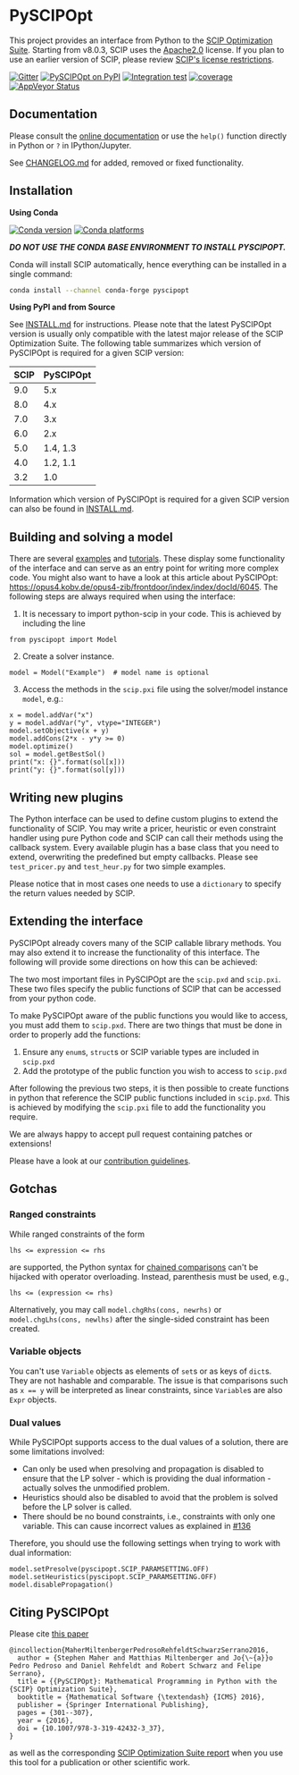 PySCIPOpt
=========

This project provides an interface from Python to the [SCIP Optimization Suite](https://www.scipopt.org/). Starting from v8.0.3, SCIP uses the [Apache2.0](https://www.apache.org/licenses/LICENSE-2.0) license. If you plan to use an earlier version of SCIP, please review [SCIP's license restrictions](https://scipopt.org/index.php#license).

[![Gitter](https://badges.gitter.im/Join%20Chat.svg)](https://gitter.im/PySCIPOpt/Lobby)
[![PySCIPOpt on PyPI](https://img.shields.io/pypi/v/pyscipopt.svg)](https://pypi.python.org/pypi/pyscipopt)
[![Integration test](https://github.com/scipopt/PySCIPOpt/actions/workflows/integration-test.yml/badge.svg)](https://github.com/scipopt/PySCIPOpt/actions/workflows/integration-test.yml)
[![coverage](https://img.shields.io/codecov/c/github/scipopt/pyscipopt)](https://app.codecov.io/gh/scipopt/pyscipopt/)
[![AppVeyor Status](https://ci.appveyor.com/api/projects/status/fsa896vkl8be79j9/branch/master?svg=true)](https://ci.appveyor.com/project/mattmilten/pyscipopt/branch/master)


Documentation
-------------

Please consult the [online documentation](https://scipopt.github.io/PySCIPOpt/docs/html) or use the `help()` function directly in Python or `?` in IPython/Jupyter.

See [CHANGELOG.md](https://github.com/scipopt/PySCIPOpt/blob/master/CHANGELOG.md) for added, removed or fixed functionality.

Installation
------------

**Using Conda**

[![Conda version](https://img.shields.io/conda/vn/conda-forge/pyscipopt?logo=conda-forge)](https://anaconda.org/conda-forge/pyscipopt)
[![Conda platforms](https://img.shields.io/conda/pn/conda-forge/pyscipopt?logo=conda-forge)](https://anaconda.org/conda-forge/pyscipopt)

***DO NOT USE THE CONDA BASE ENVIRONMENT TO INSTALL PYSCIPOPT.***

Conda will install SCIP automatically, hence everything can be installed in a single command:
```bash
conda install --channel conda-forge pyscipopt
```

**Using PyPI and from Source**

See [INSTALL.md](https://github.com/scipopt/PySCIPOpt/blob/master/INSTALL.md) for instructions.
Please note that the latest PySCIPOpt version is usually only compatible with the latest major release of the SCIP Optimization Suite.
The following table summarizes which version of PySCIPOpt is required for a given SCIP version:

|SCIP| PySCIPOpt |
|----|----|
9.0 | 5.x
8.0 | 4.x
7.0 | 3.x
6.0 | 2.x
5.0 | 1.4, 1.3
4.0 | 1.2, 1.1
3.2 | 1.0

Information which version of PySCIPOpt is required for a given SCIP version can also be found in [INSTALL.md](https://github.com/scipopt/PySCIPOpt/blob/master/INSTALL.md).

Building and solving a model
----------------------------

There are several [examples](https://github.com/scipopt/PySCIPOpt/blob/master/examples/finished) and
[tutorials](https://github.com/scipopt/PySCIPOpt/blob/master/examples/tutorial). These display some functionality of the
interface and can serve as an entry point for writing more complex code.
You might also want to have a look at this article about PySCIPOpt:
<https://opus4.kobv.de/opus4-zib/frontdoor/index/index/docId/6045>. The
following steps are always required when using the interface:

1)  It is necessary to import python-scip in your code. This is achieved
    by including the line

``` {.sourceCode .python}
from pyscipopt import Model
```

2)  Create a solver instance.

``` {.sourceCode .python}
model = Model("Example")  # model name is optional
```

3)  Access the methods in the `scip.pxi` file using the solver/model
    instance `model`, e.g.:

``` {.sourceCode .python}
x = model.addVar("x")
y = model.addVar("y", vtype="INTEGER")
model.setObjective(x + y)
model.addCons(2*x - y*y >= 0)
model.optimize()
sol = model.getBestSol()
print("x: {}".format(sol[x]))
print("y: {}".format(sol[y]))
```

Writing new plugins
-------------------

The Python interface can be used to define custom plugins to extend the
functionality of SCIP. You may write a pricer, heuristic or even
constraint handler using pure Python code and SCIP can call their
methods using the callback system. Every available plugin has a base
class that you need to extend, overwriting the predefined but empty
callbacks. Please see `test_pricer.py` and `test_heur.py` for two simple
examples.

Please notice that in most cases one needs to use a `dictionary` to
specify the return values needed by SCIP.

Extending the interface
-----------------------

PySCIPOpt already covers many of the SCIP callable library methods. You
may also extend it to increase the functionality of this interface. The
following will provide some directions on how this can be achieved:

The two most important files in PySCIPOpt are the `scip.pxd` and
`scip.pxi`. These two files specify the public functions of SCIP that
can be accessed from your python code.

To make PySCIPOpt aware of the public functions you would like to
access, you must add them to `scip.pxd`. There are two things that must
be done in order to properly add the functions:

1)  Ensure any `enum`s, `struct`s or SCIP variable types are included in
    `scip.pxd` <br>
2)  Add the prototype of the public function you wish to access to
    `scip.pxd`

After following the previous two steps, it is then possible to create
functions in python that reference the SCIP public functions included in
`scip.pxd`. This is achieved by modifying the `scip.pxi` file to add the
functionality you require.

We are always happy to accept pull request containing patches or
extensions!

Please have a look at our [contribution guidelines](https://github.com/scipopt/PySCIPOpt/blob/master/CONTRIBUTING.md).

Gotchas
-------

### Ranged constraints

While ranged constraints of the form

``` {.sourceCode .}
lhs <= expression <= rhs
```

are supported, the Python syntax for [chained
comparisons](https://docs.python.org/3.5/reference/expressions.html#comparisons)
can't be hijacked with operator overloading. Instead, parenthesis must
be used, e.g.,

``` {.sourceCode .}
lhs <= (expression <= rhs)
```

Alternatively, you may call `model.chgRhs(cons, newrhs)` or
`model.chgLhs(cons, newlhs)` after the single-sided constraint has been
created.

### Variable objects

You can't use `Variable` objects as elements of `set`s or as keys of
`dict`s. They are not hashable and comparable. The issue is that
comparisons such as `x == y` will be interpreted as linear constraints,
since `Variable`s are also `Expr` objects.

### Dual values

While PySCIPOpt supports access to the dual values of a solution, there
are some limitations involved:

-   Can only be used when presolving and propagation is disabled to
    ensure that the LP solver - which is providing the dual
    information - actually solves the unmodified problem.
-   Heuristics should also be disabled to avoid that the problem is
    solved before the LP solver is called.
-   There should be no bound constraints, i.e., constraints with only
    one variable. This can cause incorrect values as explained in
    [\#136](https://github.com/scipopt/PySCIPOpt/issues/136)

Therefore, you should use the following settings when trying to work
with dual information:

``` {.sourceCode .python}
model.setPresolve(pyscipopt.SCIP_PARAMSETTING.OFF)
model.setHeuristics(pyscipopt.SCIP_PARAMSETTING.OFF)
model.disablePropagation()
```

Citing PySCIPOpt
----------------

Please cite [this paper](https://opus4.kobv.de/opus4-zib/frontdoor/index/index/docId/6045)
```
@incollection{MaherMiltenbergerPedrosoRehfeldtSchwarzSerrano2016,
  author = {Stephen Maher and Matthias Miltenberger and Jo{\~{a}}o Pedro Pedroso and Daniel Rehfeldt and Robert Schwarz and Felipe Serrano},
  title = {{PySCIPOpt}: Mathematical Programming in Python with the {SCIP} Optimization Suite},
  booktitle = {Mathematical Software {\textendash} {ICMS} 2016},
  publisher = {Springer International Publishing},
  pages = {301--307},
  year = {2016},
  doi = {10.1007/978-3-319-42432-3_37},
}
```
as well as the corresponding [SCIP Optimization Suite report](https://scip.zib.de/index.php#cite) when you use this tool for a publication or other scientific work.
